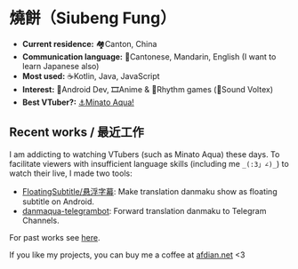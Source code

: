 燒餅（Siubeng Fung）
======

- **Current residence:** 🏘Canton, China
- **Communication language:** 💬Cantonese, Mandarin, English (I want to learn Japanese also)
- **Most used:** ☕Kotlin, Java, JavaScript
- **Interest:** 📱Android Dev, 🎞Anime & 🎼Rhythm games (🚰Sound Voltex)
- **Best VTuber?:** [⚓Minato Aqua!](https://www.youtube.com/channel/UC1opHUrw8rvnsadT-iGp7Cg)

## Recent works / 最近工作

I am addicting to watching VTubers (such as Minato Aqua) these days. To facilitate viewers with insufficient language skills (including me `_(:3」∠)_`) to watch their live, I made two tools:

- [FloatingSubtitle/悬浮字幕](https://github.com/fython/danmaqua-android): Make translation danmaku show as floating subtitle on Android.
- [danmaqua-telegrambot](https://github.com/danmaqua/danmaqua-telegrambot): Forward translation danmaku to Telegram Channels.

For past works see [here](https://github.com/fython/fython/blob/master/PAST.md).

If you like my projects, you can buy me a coffee at [afdian.net](https://afdian.net/@siubeng) <3
